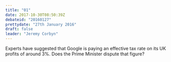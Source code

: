 ```yaml
---
title: "01"
date: 2017-10-30T08:50:39Z
debateid: "20160127"
prettydate: "27th January 2016"
draft: false
leader: "Jeremy Corbyn"
---
```


Experts have suggested that Google is paying an effective tax rate on its UK profits of around 3%. Does the Prime Minister dispute that figure?